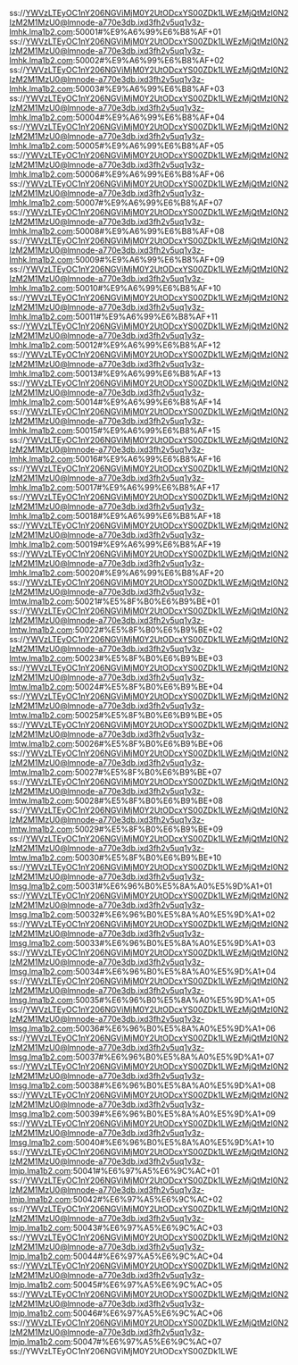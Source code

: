 ss://YWVzLTEyOC1nY206NGViMjM0Y2UtODcxYS00ZDk1LWEzMjQtMzI0N2IzM2M1MzU0@lmnode-a770e3db.ixd3fh2v5uq1v3z-lmhk.lma1b2.com:50001#%E9%A6%99%E6%B8%AF+01
ss://YWVzLTEyOC1nY206NGViMjM0Y2UtODcxYS00ZDk1LWEzMjQtMzI0N2IzM2M1MzU0@lmnode-a770e3db.ixd3fh2v5uq1v3z-lmhk.lma1b2.com:50002#%E9%A6%99%E6%B8%AF+02
ss://YWVzLTEyOC1nY206NGViMjM0Y2UtODcxYS00ZDk1LWEzMjQtMzI0N2IzM2M1MzU0@lmnode-a770e3db.ixd3fh2v5uq1v3z-lmhk.lma1b2.com:50003#%E9%A6%99%E6%B8%AF+03
ss://YWVzLTEyOC1nY206NGViMjM0Y2UtODcxYS00ZDk1LWEzMjQtMzI0N2IzM2M1MzU0@lmnode-a770e3db.ixd3fh2v5uq1v3z-lmhk.lma1b2.com:50004#%E9%A6%99%E6%B8%AF+04
ss://YWVzLTEyOC1nY206NGViMjM0Y2UtODcxYS00ZDk1LWEzMjQtMzI0N2IzM2M1MzU0@lmnode-a770e3db.ixd3fh2v5uq1v3z-lmhk.lma1b2.com:50005#%E9%A6%99%E6%B8%AF+05
ss://YWVzLTEyOC1nY206NGViMjM0Y2UtODcxYS00ZDk1LWEzMjQtMzI0N2IzM2M1MzU0@lmnode-a770e3db.ixd3fh2v5uq1v3z-lmhk.lma1b2.com:50006#%E9%A6%99%E6%B8%AF+06
ss://YWVzLTEyOC1nY206NGViMjM0Y2UtODcxYS00ZDk1LWEzMjQtMzI0N2IzM2M1MzU0@lmnode-a770e3db.ixd3fh2v5uq1v3z-lmhk.lma1b2.com:50007#%E9%A6%99%E6%B8%AF+07
ss://YWVzLTEyOC1nY206NGViMjM0Y2UtODcxYS00ZDk1LWEzMjQtMzI0N2IzM2M1MzU0@lmnode-a770e3db.ixd3fh2v5uq1v3z-lmhk.lma1b2.com:50008#%E9%A6%99%E6%B8%AF+08
ss://YWVzLTEyOC1nY206NGViMjM0Y2UtODcxYS00ZDk1LWEzMjQtMzI0N2IzM2M1MzU0@lmnode-a770e3db.ixd3fh2v5uq1v3z-lmhk.lma1b2.com:50009#%E9%A6%99%E6%B8%AF+09
ss://YWVzLTEyOC1nY206NGViMjM0Y2UtODcxYS00ZDk1LWEzMjQtMzI0N2IzM2M1MzU0@lmnode-a770e3db.ixd3fh2v5uq1v3z-lmhk.lma1b2.com:50010#%E9%A6%99%E6%B8%AF+10
ss://YWVzLTEyOC1nY206NGViMjM0Y2UtODcxYS00ZDk1LWEzMjQtMzI0N2IzM2M1MzU0@lmnode-a770e3db.ixd3fh2v5uq1v3z-lmhk.lma1b2.com:50011#%E9%A6%99%E6%B8%AF+11
ss://YWVzLTEyOC1nY206NGViMjM0Y2UtODcxYS00ZDk1LWEzMjQtMzI0N2IzM2M1MzU0@lmnode-a770e3db.ixd3fh2v5uq1v3z-lmhk.lma1b2.com:50012#%E9%A6%99%E6%B8%AF+12
ss://YWVzLTEyOC1nY206NGViMjM0Y2UtODcxYS00ZDk1LWEzMjQtMzI0N2IzM2M1MzU0@lmnode-a770e3db.ixd3fh2v5uq1v3z-lmhk.lma1b2.com:50013#%E9%A6%99%E6%B8%AF+13
ss://YWVzLTEyOC1nY206NGViMjM0Y2UtODcxYS00ZDk1LWEzMjQtMzI0N2IzM2M1MzU0@lmnode-a770e3db.ixd3fh2v5uq1v3z-lmhk.lma1b2.com:50014#%E9%A6%99%E6%B8%AF+14
ss://YWVzLTEyOC1nY206NGViMjM0Y2UtODcxYS00ZDk1LWEzMjQtMzI0N2IzM2M1MzU0@lmnode-a770e3db.ixd3fh2v5uq1v3z-lmhk.lma1b2.com:50015#%E9%A6%99%E6%B8%AF+15
ss://YWVzLTEyOC1nY206NGViMjM0Y2UtODcxYS00ZDk1LWEzMjQtMzI0N2IzM2M1MzU0@lmnode-a770e3db.ixd3fh2v5uq1v3z-lmhk.lma1b2.com:50016#%E9%A6%99%E6%B8%AF+16
ss://YWVzLTEyOC1nY206NGViMjM0Y2UtODcxYS00ZDk1LWEzMjQtMzI0N2IzM2M1MzU0@lmnode-a770e3db.ixd3fh2v5uq1v3z-lmhk.lma1b2.com:50017#%E9%A6%99%E6%B8%AF+17
ss://YWVzLTEyOC1nY206NGViMjM0Y2UtODcxYS00ZDk1LWEzMjQtMzI0N2IzM2M1MzU0@lmnode-a770e3db.ixd3fh2v5uq1v3z-lmhk.lma1b2.com:50018#%E9%A6%99%E6%B8%AF+18
ss://YWVzLTEyOC1nY206NGViMjM0Y2UtODcxYS00ZDk1LWEzMjQtMzI0N2IzM2M1MzU0@lmnode-a770e3db.ixd3fh2v5uq1v3z-lmhk.lma1b2.com:50019#%E9%A6%99%E6%B8%AF+19
ss://YWVzLTEyOC1nY206NGViMjM0Y2UtODcxYS00ZDk1LWEzMjQtMzI0N2IzM2M1MzU0@lmnode-a770e3db.ixd3fh2v5uq1v3z-lmhk.lma1b2.com:50020#%E9%A6%99%E6%B8%AF+20
ss://YWVzLTEyOC1nY206NGViMjM0Y2UtODcxYS00ZDk1LWEzMjQtMzI0N2IzM2M1MzU0@lmnode-a770e3db.ixd3fh2v5uq1v3z-lmtw.lma1b2.com:50021#%E5%8F%B0%E6%B9%BE+01
ss://YWVzLTEyOC1nY206NGViMjM0Y2UtODcxYS00ZDk1LWEzMjQtMzI0N2IzM2M1MzU0@lmnode-a770e3db.ixd3fh2v5uq1v3z-lmtw.lma1b2.com:50022#%E5%8F%B0%E6%B9%BE+02
ss://YWVzLTEyOC1nY206NGViMjM0Y2UtODcxYS00ZDk1LWEzMjQtMzI0N2IzM2M1MzU0@lmnode-a770e3db.ixd3fh2v5uq1v3z-lmtw.lma1b2.com:50023#%E5%8F%B0%E6%B9%BE+03
ss://YWVzLTEyOC1nY206NGViMjM0Y2UtODcxYS00ZDk1LWEzMjQtMzI0N2IzM2M1MzU0@lmnode-a770e3db.ixd3fh2v5uq1v3z-lmtw.lma1b2.com:50024#%E5%8F%B0%E6%B9%BE+04
ss://YWVzLTEyOC1nY206NGViMjM0Y2UtODcxYS00ZDk1LWEzMjQtMzI0N2IzM2M1MzU0@lmnode-a770e3db.ixd3fh2v5uq1v3z-lmtw.lma1b2.com:50025#%E5%8F%B0%E6%B9%BE+05
ss://YWVzLTEyOC1nY206NGViMjM0Y2UtODcxYS00ZDk1LWEzMjQtMzI0N2IzM2M1MzU0@lmnode-a770e3db.ixd3fh2v5uq1v3z-lmtw.lma1b2.com:50026#%E5%8F%B0%E6%B9%BE+06
ss://YWVzLTEyOC1nY206NGViMjM0Y2UtODcxYS00ZDk1LWEzMjQtMzI0N2IzM2M1MzU0@lmnode-a770e3db.ixd3fh2v5uq1v3z-lmtw.lma1b2.com:50027#%E5%8F%B0%E6%B9%BE+07
ss://YWVzLTEyOC1nY206NGViMjM0Y2UtODcxYS00ZDk1LWEzMjQtMzI0N2IzM2M1MzU0@lmnode-a770e3db.ixd3fh2v5uq1v3z-lmtw.lma1b2.com:50028#%E5%8F%B0%E6%B9%BE+08
ss://YWVzLTEyOC1nY206NGViMjM0Y2UtODcxYS00ZDk1LWEzMjQtMzI0N2IzM2M1MzU0@lmnode-a770e3db.ixd3fh2v5uq1v3z-lmtw.lma1b2.com:50029#%E5%8F%B0%E6%B9%BE+09
ss://YWVzLTEyOC1nY206NGViMjM0Y2UtODcxYS00ZDk1LWEzMjQtMzI0N2IzM2M1MzU0@lmnode-a770e3db.ixd3fh2v5uq1v3z-lmtw.lma1b2.com:50030#%E5%8F%B0%E6%B9%BE+10
ss://YWVzLTEyOC1nY206NGViMjM0Y2UtODcxYS00ZDk1LWEzMjQtMzI0N2IzM2M1MzU0@lmnode-a770e3db.ixd3fh2v5uq1v3z-lmsg.lma1b2.com:50031#%E6%96%B0%E5%8A%A0%E5%9D%A1+01
ss://YWVzLTEyOC1nY206NGViMjM0Y2UtODcxYS00ZDk1LWEzMjQtMzI0N2IzM2M1MzU0@lmnode-a770e3db.ixd3fh2v5uq1v3z-lmsg.lma1b2.com:50032#%E6%96%B0%E5%8A%A0%E5%9D%A1+02
ss://YWVzLTEyOC1nY206NGViMjM0Y2UtODcxYS00ZDk1LWEzMjQtMzI0N2IzM2M1MzU0@lmnode-a770e3db.ixd3fh2v5uq1v3z-lmsg.lma1b2.com:50033#%E6%96%B0%E5%8A%A0%E5%9D%A1+03
ss://YWVzLTEyOC1nY206NGViMjM0Y2UtODcxYS00ZDk1LWEzMjQtMzI0N2IzM2M1MzU0@lmnode-a770e3db.ixd3fh2v5uq1v3z-lmsg.lma1b2.com:50034#%E6%96%B0%E5%8A%A0%E5%9D%A1+04
ss://YWVzLTEyOC1nY206NGViMjM0Y2UtODcxYS00ZDk1LWEzMjQtMzI0N2IzM2M1MzU0@lmnode-a770e3db.ixd3fh2v5uq1v3z-lmsg.lma1b2.com:50035#%E6%96%B0%E5%8A%A0%E5%9D%A1+05
ss://YWVzLTEyOC1nY206NGViMjM0Y2UtODcxYS00ZDk1LWEzMjQtMzI0N2IzM2M1MzU0@lmnode-a770e3db.ixd3fh2v5uq1v3z-lmsg.lma1b2.com:50036#%E6%96%B0%E5%8A%A0%E5%9D%A1+06
ss://YWVzLTEyOC1nY206NGViMjM0Y2UtODcxYS00ZDk1LWEzMjQtMzI0N2IzM2M1MzU0@lmnode-a770e3db.ixd3fh2v5uq1v3z-lmsg.lma1b2.com:50037#%E6%96%B0%E5%8A%A0%E5%9D%A1+07
ss://YWVzLTEyOC1nY206NGViMjM0Y2UtODcxYS00ZDk1LWEzMjQtMzI0N2IzM2M1MzU0@lmnode-a770e3db.ixd3fh2v5uq1v3z-lmsg.lma1b2.com:50038#%E6%96%B0%E5%8A%A0%E5%9D%A1+08
ss://YWVzLTEyOC1nY206NGViMjM0Y2UtODcxYS00ZDk1LWEzMjQtMzI0N2IzM2M1MzU0@lmnode-a770e3db.ixd3fh2v5uq1v3z-lmsg.lma1b2.com:50039#%E6%96%B0%E5%8A%A0%E5%9D%A1+09
ss://YWVzLTEyOC1nY206NGViMjM0Y2UtODcxYS00ZDk1LWEzMjQtMzI0N2IzM2M1MzU0@lmnode-a770e3db.ixd3fh2v5uq1v3z-lmsg.lma1b2.com:50040#%E6%96%B0%E5%8A%A0%E5%9D%A1+10
ss://YWVzLTEyOC1nY206NGViMjM0Y2UtODcxYS00ZDk1LWEzMjQtMzI0N2IzM2M1MzU0@lmnode-a770e3db.ixd3fh2v5uq1v3z-lmjp.lma1b2.com:50041#%E6%97%A5%E6%9C%AC+01
ss://YWVzLTEyOC1nY206NGViMjM0Y2UtODcxYS00ZDk1LWEzMjQtMzI0N2IzM2M1MzU0@lmnode-a770e3db.ixd3fh2v5uq1v3z-lmjp.lma1b2.com:50042#%E6%97%A5%E6%9C%AC+02
ss://YWVzLTEyOC1nY206NGViMjM0Y2UtODcxYS00ZDk1LWEzMjQtMzI0N2IzM2M1MzU0@lmnode-a770e3db.ixd3fh2v5uq1v3z-lmjp.lma1b2.com:50043#%E6%97%A5%E6%9C%AC+03
ss://YWVzLTEyOC1nY206NGViMjM0Y2UtODcxYS00ZDk1LWEzMjQtMzI0N2IzM2M1MzU0@lmnode-a770e3db.ixd3fh2v5uq1v3z-lmjp.lma1b2.com:50044#%E6%97%A5%E6%9C%AC+04
ss://YWVzLTEyOC1nY206NGViMjM0Y2UtODcxYS00ZDk1LWEzMjQtMzI0N2IzM2M1MzU0@lmnode-a770e3db.ixd3fh2v5uq1v3z-lmjp.lma1b2.com:50045#%E6%97%A5%E6%9C%AC+05
ss://YWVzLTEyOC1nY206NGViMjM0Y2UtODcxYS00ZDk1LWEzMjQtMzI0N2IzM2M1MzU0@lmnode-a770e3db.ixd3fh2v5uq1v3z-lmjp.lma1b2.com:50046#%E6%97%A5%E6%9C%AC+06
ss://YWVzLTEyOC1nY206NGViMjM0Y2UtODcxYS00ZDk1LWEzMjQtMzI0N2IzM2M1MzU0@lmnode-a770e3db.ixd3fh2v5uq1v3z-lmjp.lma1b2.com:50047#%E6%97%A5%E6%9C%AC+07
ss://YWVzLTEyOC1nY206NGViMjM0Y2UtODcxYS00ZDk1LWE
